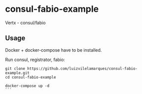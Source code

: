 # consul-fabio-example
Vertx - consul/fabio

Usage
-----
Docker + docker-compose have to be installed.

Run consul, registrator, fabio:
````
git clone https://github.com/luizvilelamarques/consul-fabio-example.git
cd consul-fabio-example

docker-compose up -d
```
